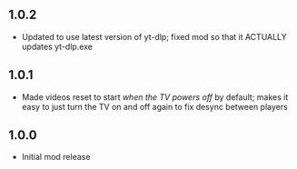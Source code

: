 ## 1.0.2
- Updated to use latest version of yt-dlp; fixed mod so that it ACTUALLY updates yt-dlp.exe

## 1.0.1
- Made videos reset to start <em>when the TV powers off</em> by default; makes it easy to just turn the TV on and off again to fix desync between players

## 1.0.0
- Initial mod release
